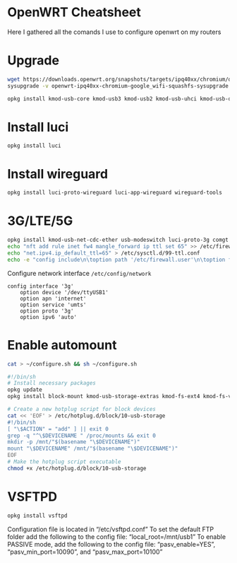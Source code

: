 # OpenWRT Cheatsheet

Here I gathered all the comands I use to configure openwrt on my routers

# Upgrade
```sh
wget https://downloads.openwrt.org/snapshots/targets/ipq40xx/chromium/openwrt-ipq40xx-chromium-google_wifi-squashfs-sysupgrade.bin
sysupgrade -v openwrt-ipq40xx-chromium-google_wifi-squashfs-sysupgrade.bin
```

```sh
opkg install kmod-usb-core kmod-usb3 kmod-usb2 kmod-usb-uhci kmod-usb-ohci kmod-usb-storage kmod-usb-ohci-pci kmod-usb2-pci kmod-usb-storage-uas usbutils kmod-fs-exfat kmod-fs-ntfs
```

# Install luci

```
opkg install luci
```

# Install wireguard
```sh
opkg install luci-proto-wireguard luci-app-wireguard wireguard-tools
```

# 3G/LTE/5G

```sh
opkg install kmod-usb-net-cdc-ether usb-modeswitch luci-proto-3g comgt kmod-usb-serial kmod-usb-serial-option kmod-usb-serial-wwan chat
echo "nft add rule inet fw4 mangle_forward ip ttl set 65" >> /etc/firewall.user
echo "net.ipv4.ip_default_ttl=65" > /etc/sysctl.d/99-ttl.conf
echo -e "config include\n\toption path '/etc/firewall.user'\n\toption fw4_compatible '1'" >> /etc/config/firewall
```

Configure network interface
`/etc/config/network`
```
config interface '3g'
	option device '/dev/ttyUSB1'
	option apn 'internet'
	option service 'umts'
	option proto '3g'
	option ipv6 'auto'
```

# Enable automount

```sh
cat > ~/configure.sh && sh ~/configure.sh
```

```sh
#!/bin/sh
# Install necessary packages
opkg update
opkg install block-mount kmod-usb-storage-extras kmod-fs-ext4 kmod-fs-vfat kmod-fs-ntfs

# Create a new hotplug script for block devices
cat << 'EOF' > /etc/hotplug.d/block/10-usb-storage
#!/bin/sh
[ "\$ACTION" = "add" ] || exit 0
grep -q "^\$DEVICENAME " /proc/mounts && exit 0
mkdir -p /mnt/"$(basename "\$DEVICENAME")"
mount "\$DEVICENAME" /mnt/"$(basename "\$DEVICENAME")"
EOF
# Make the hotplug script executable
chmod +x /etc/hotplug.d/block/10-usb-storage
```

# VSFTPD



```sh
opkg install vsftpd
```

Configuration file is located in “/etc/vsftpd.conf”
To set the default FTP folder add the following to the config file: “local_root=/mnt/usb1”
To enable PASSIVE mode, add the following to the config file: “pasv_enable=YES”, “pasv_min_port=10090”, and “pasv_max_port=10100”
